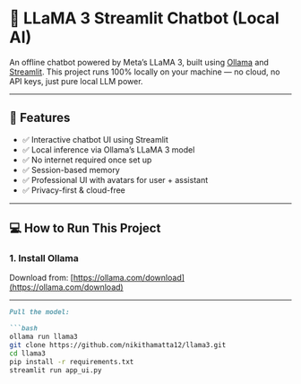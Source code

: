 # 🦙 LLaMA 3 Streamlit Chatbot (Local AI)

An offline chatbot powered by Meta’s LLaMA 3, built using [Ollama](https://ollama.com) and [Streamlit](https://streamlit.io). This project runs 100% locally on your machine — no cloud, no API keys, just pure local LLM power.

---

## 🚀 Features

- ✅ Interactive chatbot UI using Streamlit
- ✅ Local inference via Ollama’s LLaMA 3 model
- ✅ No internet required once set up
- ✅ Session-based memory
- ✅ Professional UI with avatars for user + assistant
- ✅ Privacy-first & cloud-free

---

## 💻 How to Run This Project

### 1. Install Ollama
Download from: [https://ollama.com/download](https://ollama.com/download)


---



```markdown
Pull the model:

```bash
ollama run llama3
git clone https://github.com/nikithamatta12/llama3.git
cd llama3
pip install -r requirements.txt
streamlit run app_ui.py
